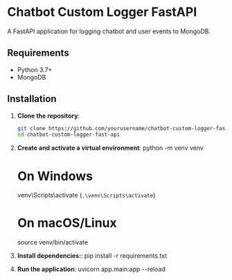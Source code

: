 # Chatbot Custom Logger FastAPI

A FastAPI application for logging chatbot and user events to MongoDB.

## Requirements

- Python 3.7+
- MongoDB

## Installation

1. **Clone the repository**:

   ```bash
   git clone https://github.com/yourusername/chatbot-custom-logger-fast-api.git
   cd chatbot-custom-logger-fast-api
2. **Create and activate a virtual environment**:
    python -m venv venv
    # On Windows
    venv\Scripts\activate
    (`.\venv\Scripts\activate`)
    # On macOS/Linux
    source venv/bin/activate
3. **Install dependencies:**:
    pip install -r requirements.txt
4. **Run the application**:
    uvicorn app.main:app --reload